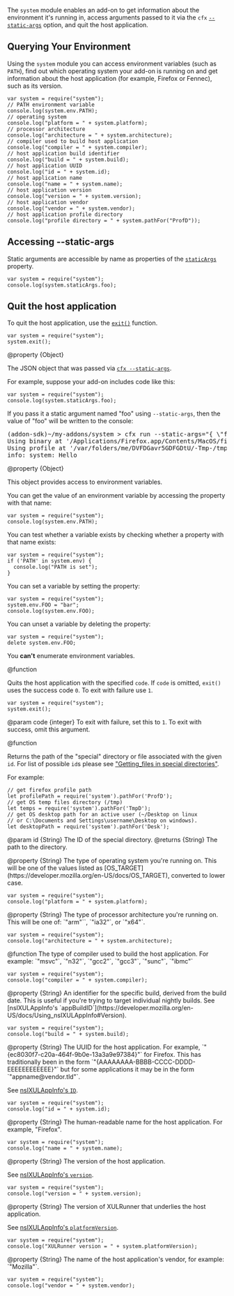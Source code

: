 <!-- This Source Code Form is subject to the terms of the Mozilla Public
   - License, v. 2.0. If a copy of the MPL was not distributed with this
   - file, You can obtain one at http://mozilla.org/MPL/2.0/. -->

The `system` module enables an add-on to get information about the
environment it's running in, access arguments passed to it via the `cfx`
[`--static-args`](dev-guide/cfx-tool.html#arguments) option, and
quit the host application.

## Querying Your Environment ##

Using the `system` module you can access environment
variables (such as `PATH`), find out which operating system your add-on is
running on and get information about the host application (for example,
Firefox or Fennec), such as its version.

    var system = require("system");
    // PATH environment variable
    console.log(system.env.PATH);
    // operating system
    console.log("platform = " + system.platform);
    // processor architecture
    console.log("architecture = " + system.architecture);
    // compiler used to build host application
    console.log("compiler = " + system.compiler);
    // host application build identifier
    console.log("build = " + system.build);
    // host application UUID
    console.log("id = " + system.id);
    // host application name
    console.log("name = " + system.name);
    // host application version
    console.log("version = " + system.version);
    // host application vendor
    console.log("vendor = " + system.vendor);
    // host application profile directory
    console.log("profile directory = " + system.pathFor("ProfD"));

## Accessing --static-args ##

Static arguments are accessible by name as properties of the
[`staticArgs`](modules/sdk/system.html#staticArgs) property.

    var system = require("system");
    console.log(system.staticArgs.foo);

## Quit the host application ##

To quit the host application, use the 
[`exit()`](modules/sdk/system.html#exit(code)) function.

    var system = require("system");
    system.exit();

<api name="staticArgs">
@property {Object}

The JSON object that was passed via
[`cfx --static-args`](dev-guide/cfx-tool.html#arguments).

For example, suppose your add-on includes code like this:

    var system = require("system");
    console.log(system.staticArgs.foo);

If you pass it a static argument named "foo" using `--static-args`, then
the value of "foo" will be written to the console:

<pre>
(addon-sdk)~/my-addons/system > cfx run --static-args="{ \"foo\": \"Hello\" }"
Using binary at '/Applications/Firefox.app/Contents/MacOS/firefox-bin'.
Using profile at '/var/folders/me/DVFDGavr5GDFGDtU/-Tmp-/tmpOCTgL3.mozrunner'.
info: system: Hello
</pre>

</api>

<api name="env">
@property {Object}

This object provides access to environment variables.

You can get the
value of an environment variable by accessing the property with that name:

    var system = require("system");
    console.log(system.env.PATH);

You can test whether a variable exists by checking whether a property with
that name exists:

    var system = require("system");
    if ('PATH' in system.env) {
      console.log("PATH is set");
    }

You can set a variable by setting the property:

    var system = require("system");
    system.env.FOO = "bar";
    console.log(system.env.FOO);

You can unset a variable by deleting the property:

    var system = require("system");
    delete system.env.FOO;

You **can't** enumerate environment variables.

</api>

<api name="exit">
@function

Quits the host application with the specified `code`.
If `code` is omitted, `exit()` uses the
success code `0`. To exit with failure use `1`.

    var system = require("system");
    system.exit();

@param code {integer}
  To exit with failure, set this to `1`. To exit with success, omit this
  argument.

</api>

<api name="pathFor">
@function

Returns the path of the "special" directory or file
associated with the given `id`. For list of possible `id`s please see
["Getting_files in special directories"](https://developer.mozilla.org/en-US/docs/Code_snippets/File_I_O#Getting_files_in_special_directories).

For example:

    // get firefox profile path
    let profilePath = require('system').pathFor('ProfD');
    // get OS temp files directory (/tmp)
    let temps = require('system').pathFor('TmpD');
    // get OS desktop path for an active user (~/Desktop on linux
    // or C:\Documents and Settings\username\Desktop on windows).
    let desktopPath = require('system').pathFor('Desk');

@param id {String}
  The ID of the special directory.
@returns {String}
  The path to the directory.

</api>

<api name="platform">
@property {String}
The type of operating system you're running on.
This will be one of the values listed as
[OS_TARGET](https://developer.mozilla.org/en-US/docs/OS_TARGET),
converted to lower case.

    var system = require("system");
    console.log("platform = " + system.platform);
</api>

<api name="architecture">
@property {String}
The type of processor architecture you're running on.
This will be one of: `"arm"``, `"ia32"`, or `"x64"`.

    var system = require("system");
    console.log("architecture = " + system.architecture);
</api>

<api name="compiler">
@function
The type of compiler used to build the host application.
For example: `"msvc"`, `"n32"`, `"gcc2"`, `"gcc3"`, `"sunc"`, `"ibmc"`

    var system = require("system");
    console.log("compiler = " + system.compiler);
</api>

<api name="build">
@property {String}
An identifier for the specific build, derived from the build date.
This is useful if you're trying to target individual nightly builds.
See [nsIXULAppInfo's `appBuildID`](https://developer.mozilla.org/en-US/docs/Using_nsIXULAppInfo#Version).

    var system = require("system");
    console.log("build = " + system.build);
</api>

<api name="id">
@property {String}
The UUID for the host application. For example,
`"{ec8030f7-c20a-464f-9b0e-13a3a9e97384}"` for Firefox.
This has traditionally been in the form
`"{AAAAAAAA-BBBB-CCCC-DDDD-EEEEEEEEEEEE}"` but for some applications it may
be in the form `"appname@vendor.tld"`.


See [nsIXULAppInfo's `ID`](https://developer.mozilla.org/en-US/docs/Using_nsIXULAppInfo#ID).

    var system = require("system");
    console.log("id = " + system.id);
</api>

<api name="name">
@property {String}
The human-readable name for the host application. For example, "Firefox".

    var system = require("system");
    console.log("name = " + system.name);

</api>

<api name="version">
@property {String}
The version of the host application.

See [nsIXULAppInfo's `version`](https://developer.mozilla.org/en-US/docs/Using_nsIXULAppInfo#Version).

    var system = require("system");
    console.log("version = " + system.version);
</api>

<api name="platformVersion">
@property {String}
The version of XULRunner that underlies the host application.

See [nsIXULAppInfo's `platformVersion`](https://developer.mozilla.org/en-US/docs/Using_nsIXULAppInfo#Platform_version).

    var system = require("system");
    console.log("XULRunner version = " + system.platformVersion);
</api>

<api name="vendor">
@property {String}
The name of the host application's vendor, for example: `"Mozilla"`.

    var system = require("system");
    console.log("vendor = " + system.vendor);
</api>
